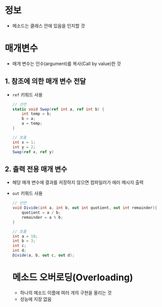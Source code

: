 # 정보
- 메소드는 클래스 안에 있음을 인지할 것

# 매개변수
- 매개 변수는 인수(argument)를 복사(Call by value)한 것

## 1. 참조에 의한 매개 변수 전달
- `ref` 키워드 사용

    ```c#
    // 선언
    static void Swap(ref int a, ref int b) {
        int temp = b;
        b = a;
        a = temp;
    }

    // 호출
    int x = 1;
    int y = 2;
    Swap(ref x, ref y)
    ```


## 2. 출력 전용 매개 변수
- 해당 매개 변수에 결과를 저장하지 않으면 컴파일러가 에러 메시지 출력
- `out` 키워드 사용

    ```c#
    // 선언
    void Divide(int a, int b, out int quotient, out int remainder){
        quotient = a / b;
        remainder = a % b;
    }

    // 호출
    int a = 10;
    int b = 3;
    int c;
    int d;
    Divide(a, b, out c, out d);
    ```

    # 메소드 오버로딩(Overloading)
    - 하나의 메소드 이름에 여러 개의 구현을 올리는 것
    - 성능에 지장 없음